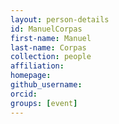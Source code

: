 ```yaml
---
layout: person-details
id: ManuelCorpas
first-name: Manuel
last-name: Corpas
collection: people
affiliation:
homepage:
github_username: 
orcid:
groups: [event]
---
```

